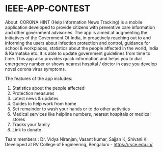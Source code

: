 # IEEE-APP-CONTEST
About:
CORONA HINT (Help Information News Tracking) is a mobile application developed to provide citizens with preventive care information and other government advisories. The app is aimed at augmenting the initiatives of the Government Of India, in proactively reaching out to and informing the users about infection protection and control, guidance for school & workplaces, statistics about the people affected in the world, India & Karnataka etc.
It is able to update government guidelines from time to time.
This app also provides quick information and helps you to dial emergency number or shows nearest hospital / doctor in case you develop novel corona virus symptoms.

The features of the app includes:
1.  Statistics about the people affected
2.  Protection measures 
3.  Latest news & updates
4.  Guides to help work from home
5.  Set remainder to wash your hands or to do other activities
6.  Medical services like helpline numbers, nearest hospitals or medical stores
7.  Tracks your family
8.  Link to donate

Team members : Dr. Vidya Niranjan, Vasant kumar, Sajjan K, Shivani K 
Developed at RV College of Engineering, Bengaluru - https://rvce.edu.in/
